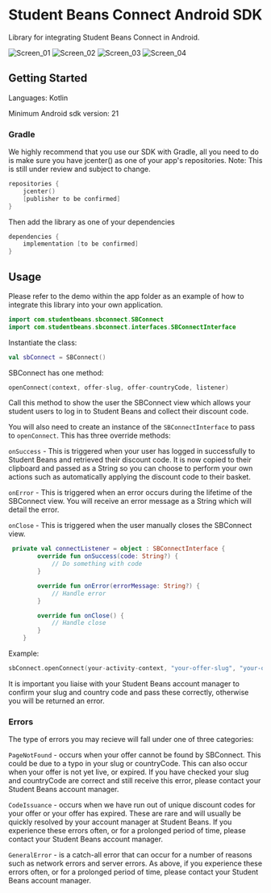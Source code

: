 # Student Beans Connect Android SDK
Library for integrating Student Beans Connect in Android.

![Screen_01](/uploads/c4abb731afed20018a6dee6e46d5aa22/Screen_01.png)
![Screen_02](/uploads/255d59998bc80015d18892beb725865c/Screen_02.png)
![Screen_03](/uploads/c65db8df52570436e6be09bd63a4f3c0/Screen_03.png)
![Screen_04](/uploads/132beb2751db6528d8c0579844976ff6/Screen_04.png)

## Getting Started
Languages: Kotlin

Minimum Android sdk version: 21

### Gradle

We highly recommend that you use our SDK with Gradle, all you need to do is make sure you have jcenter() as one of your app's repositories. 
Note: This is still under review and subject to change.
```kotlin
repositories {
    jcenter()
    [publisher to be confirmed]
}
```
Then add the library as one of your dependencies
```kotlin
dependencies {
    implementation [to be confirmed]
}
```
## Usage

Please refer to the demo within the app folder as an example of how to integrate this library into your own application. 

```kotlin
import com.studentbeans.sbconnect.SBConnect
import com.studentbeans.sbconnect.interfaces.SBConnectInterface
```
Instantiate the class:
```kotlin
val sbConnect = SBConnect()
```
SBConnect has one method: 

```kotlin
openConnect(context, offer-slug, offer-countryCode, listener)
```

Call this method to show the user the SBConnect view which allows your student users to log in to Student Beans and collect their discount code. 

You will also need to create an instance of the `SBConnectInterface` to pass to `openConnect`. This has three override methods:

`onSuccess` - This is triggered when your user has logged in successfully to Student Beans and retrieved their discount code. It is now copied to their clipboard and passed as a String so you can choose to perform your own actions such as automatically applying the discount code to their basket.

`onError` - This is triggered when an error occurs during the lifetime of the SBConnect view. You will receive an error message as a String which will detail the error.

`onClose` - This is triggered when the user manually closes the SBConnect view.

```kotlin
 private val connectListener = object : SBConnectInterface {
        override fun onSuccess(code: String?) {
            // Do something with code
        }

        override fun onError(errorMessage: String?) {
            // Handle error 
        }

        override fun onClose() {
            // Handle close
        }
    }
```
Example:
```kotlin
sbConnect.openConnect(your-activity-context, "your-offer-slug", "your-offer-countryCode", connectListener)
```
It is important you liaise with your Student Beans account manager to confirm your slug and country code and pass these correctly, otherwise you will be returned an error.

### Errors
The type of errors you may recieve will fall under one of three categories:

`PageNotFound` - occurs when your offer cannot be found by SBConnect. This could be due to a typo in your slug or countryCode. This can also occur when your offer is not yet live, or expired. If you have checked your slug and countryCode are correct and still receive this error, please contact your Student Beans account manager.

`CodeIssuance` - occurs when we have run out of unique discount codes for your offer or your offer has expired. These are rare and will usually be quickly resolved by your account manager at Student Beans. If you experience these errors often, or for a prolonged period of time, please contact your Student Beans account manager.

`GeneralError` - is a catch-all error that can occur for a number of reasons such as network errors and server errors. As above, if you experience these errors often, or for a prolonged period of time, please contact your Student Beans account manager.
